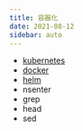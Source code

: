 ```yaml
---
title: 容器化
date: 2021-08-12
sidebar: auto
---
```

- [kubernetes](./kubernetes.md)
- [docker](./docker.md)
- [helm](./helm.md)
- nsenter
- grep
- head
- sed